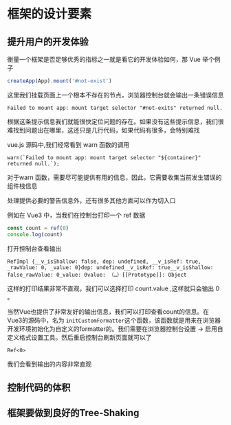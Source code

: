 # 框架的设计要素
## 提升用户的开发体验
衡量一个框架是否足够优秀的指标之一就是看它的开发体验如何，那 Vue 举个例子
```js
createApp(App).mount('#not-exist')
```
这里我们挂载页面上一个根本不存在的节点，浏览器控制台就会输出一条错误信息
```
Failed to mount app: mount target selector "#not-exits" returned null.
```
根据这条提示信息我们就能很快定位问题的存在。如果没有这些提示信息，我们很难找到问题出在哪里，这还只是几行代码，如果代码有很多，会特别难找

vue.js 源码中,我们经常看到 warn 函数的调用
```
warn(`Failed to mount app: mount target selector "${container}" returned null.`);
```
对于warn 函数，需要尽可能提供有用的信息，因此，它需要收集当前发生错误的组件栈信息

处理提供必要的警告信息外，还有很多其他方面可以作为切入口

例如在 Vue3 中，当我们在控制台打印一个 ref 数据
```js
const count = ref(0)
console.log(count)
```
打开控制台查看输出
```
RefImpl {__v_isShallow: false, dep: undefined, __v_isRef: true, _rawValue: 0, _value: 0}dep: undefined__v_isRef: true__v_isShallow: false_rawValue: 0_value: 0value: （…）[[Prototype]]: Object
```
这样的打印结果非常不直观，我们可以选择打印 count.value ,这样就只会输出 0 。

当然Vue也提供了非常友好的输出信息，我们可以打印查看count的信息。在Vue3的源码中，名为 `initCustomFormatter`这个函数，该函数就是用来在浏览器开发环境初始化为自定义的formatter的。我们需要在浏览器控制台设置 -> 启用自定义格式设置工具。然后重启控制台刷新页面就可以了
```
Ref<0>
```
我们会看到输出的内容非常直观
## 控制代码的体积
## 框架要做到良好的Tree-Shaking